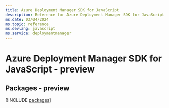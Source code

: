 ```yaml
---
title: Azure Deployment Manager SDK for JavaScript
description: Reference for Azure Deployment Manager SDK for JavaScript
ms.date: 03/04/2024
ms.topic: reference
ms.devlang: javascript
ms.service: deploymentmanager
---
```

# Azure Deployment Manager SDK for JavaScript - preview
## Packages - preview
[!INCLUDE [packages](deployment-manager-index.md)]